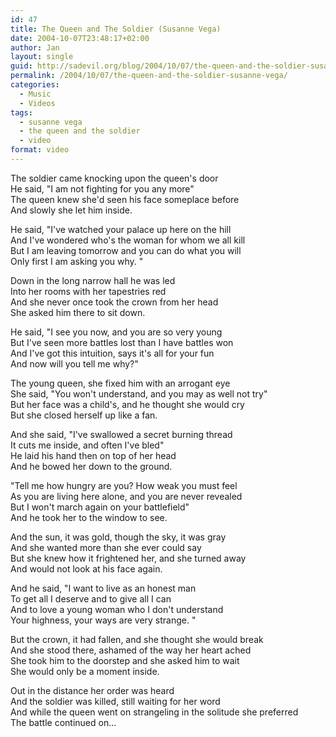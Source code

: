 ```yaml
---
id: 47
title: The Queen and The Soldier (Susanne Vega)
date: 2004-10-07T23:48:17+02:00
author: Jan
layout: single
guid: http://sadevil.org/blog/2004/10/07/the-queen-and-the-soldier-susanne-vega/
permalink: /2004/10/07/the-queen-and-the-soldier-susanne-vega/
categories:
  - Music
  - Videos
tags:
  - susanne vega
  - the queen and the soldier
  - video
format: video
---
```

The soldier came knocking upon the queen's door  
He said, "I am not fighting for you any more"  
The queen knew she'd seen his face someplace before  
And slowly she let him inside.

He said, "I've watched your palace up here on the hill  
And I've wondered who's the woman for whom we all kill  
But I am leaving tomorrow and you can do what you will  
Only first I am asking you why. "

Down in the long narrow hall he was led  
Into her rooms with her tapestries red  
And she never once took the crown from her head  
She asked him there to sit down.

He said, "I see you now, and you are so very young  
But I've seen more battles lost than I have battles won  
And I've got this intuition, says it's all for your fun  
And now will you tell me why?"

The young queen, she fixed him with an arrogant eye  
She said, "You won't understand, and you may as well not try"  
But her face was a child's, and he thought she would cry  
But she closed herself up like a fan.

And she said, "I've swallowed a secret burning thread  
It cuts me inside, and often I've bled"  
He laid his hand then on top of her head  
And he bowed her down to the ground.

"Tell me how hungry are you? How weak you must feel  
As you are living here alone, and you are never revealed  
But I won't march again on your battlefield"  
And he took her to the window to see.

And the sun, it was gold, though the sky, it was gray  
And she wanted more than she ever could say  
But she knew how it frightened her, and she turned away  
And would not look at his face again.

And he said, "I want to live as an honest man  
To get all I deserve and to give all I can  
And to love a young woman who I don't understand  
Your highness, your ways are very strange. "

But the crown, it had fallen, and she thought she would break  
And she stood there, ashamed of the way her heart ached  
She took him to the doorstep and she asked him to wait  
She would only be a moment inside.

Out in the distance her order was heard  
And the soldier was killed, still waiting for her word  
And while the queen went on strangeling in the solitude she preferred  
The battle continued on...